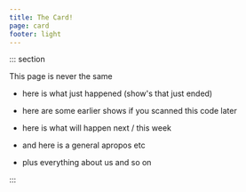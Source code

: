 ```yaml
---
title: The Card!
page: card
footer: light
---
```


::: section

This page is never the same

-   here is what just happened (show's that just ended)
-   here are some earlier shows if you scanned this code later
-   here is what will happen next / this week

-   and here is a general apropos etc

-   plus everything about us and so on

:::
